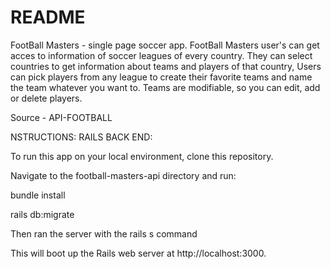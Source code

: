# README

FootBall Masters - single page soccer app.
 FootBall Masters user's can get acces to information of soccer leagues of every country.
  They can select countries to get information about teams and players of that country, 
 Users can pick players from any league to create their favorite teams and name the team whatever you want to.
 Teams are modifiable, so you can edit, add or delete players.

 Source - API-FOOTBALL
 
NSTRUCTIONS:
RAILS BACK END:

To run this app on your local environment, clone this repository.

Navigate to the football-masters-api directory and run:

bundle install

rails db:migrate

Then ran the server with the rails s command

This will boot up the Rails web server at http://localhost:3000.
